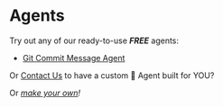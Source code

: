 <!--
    SPDX-License-Identifier: Apache-2.0

    Copyright 2025 The Enola <https://enola.dev> Authors

    Licensed under the Apache License, Version 2.0 (the "License");
    you may not use this file except in compliance with the License.
    You may obtain a copy of the License at

        https://www.apache.org/licenses/LICENSE-2.0

    Unless required by applicable law or agreed to in writing, software
    distributed under the License is distributed on an "AS IS" BASIS,
    WITHOUT WARRANTIES OR CONDITIONS OF ANY KIND, either express or implied.
    See the License for the specific language governing permissions and
    limitations under the License.
-->

# Agents

Try out any of our ready-to-use _**FREE**_ agents:

* [Git Commit Message Agent](https://github.com/enola-dev/git-commit-message-agent)

Or [Contact Us](support.md) to have a custom 🥷 Agent built for YOU?

Or _[make your own](tutorial/agents.md)!_

<!-- TODO ## By the Enola.dev community -vs- ## Elsewhere -->
